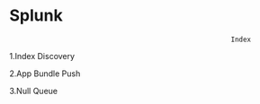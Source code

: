 # Splunk
                                                           Index

1.Index Discovery

2.App Bundle Push

3.Null Queue
